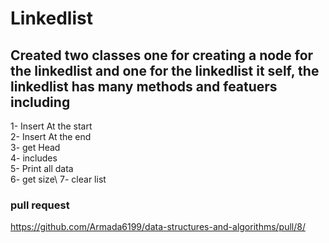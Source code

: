 # Linkedlist

## Created two classes one for creating a node for the linkedlist and one for the linkedlist it self, the linkedlist has many methods and featuers including

1- Insert At the start\
2- Insert At the end\
3- get Head\
4- includes\
5- Print all data\
6- get size\ 
7- clear list

### pull request

<https://github.com/Armada6199/data-structures-and-algorithms/pull/8/>

